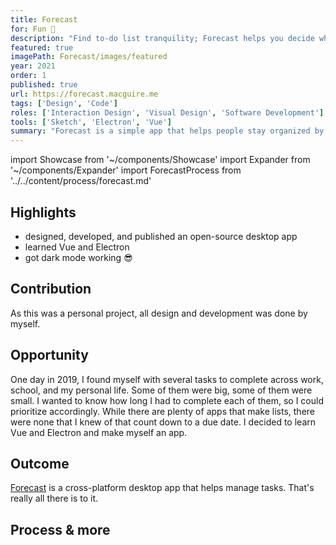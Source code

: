 ```yaml
---
title: Forecast
for: Fun 🕺
description: "Find to-do list tranquility; Forecast helps you decide what to work on."
featured: true
imagePath: Forecast/images/featured
year: 2021
order: 1
published: true
url: https://forecast.macguire.me
tags: ['Design', 'Code']
roles: ['Interaction Design', 'Visual Design', 'Software Development']
tools: ['Sketch', 'Electron', 'Vue']
summary: "Forecast is a simple app that helps people stay organized by counting down to due dates and events. Showing the available time for each task helps users decide what to work on right now."
---
```


import Showcase from '~/components/Showcase'
import Expander from '~/components/Expander'
import ForecastProcess from '../../content/process/forecast.md'

## Highlights

- designed, developed, and published an open-source desktop app
- learned Vue and Electron
- got dark mode working 😎

## Contribution

As this was a personal project, all design and development was done by myself.

## Opportunity

One day in 2019, I found myself with several tasks to complete across work, school, and my personal life. Some of them were big, some of them were small. I wanted to know how long I had to complete each of them, so I could prioritize accordingly. While there are plenty of apps that  make lists, there were none that I knew of that count down to a due date. I decided to learn Vue and Electron and make myself an app.

## Outcome

[Forecast](https://forecast.macguire.me) is a cross-platform desktop app that helps manage tasks. That's really all there is to it.

<Showcase
  path="Forecast/videos/demo2"
  type="video"
  source="cloudinary"
  orientation="media-right"
  content="Add tasks to your to-do list, and Forecast shows you the time remaining until each one is due."
/>

## Process & more

<Expander>
  <ForecastProcess />
</Expander>